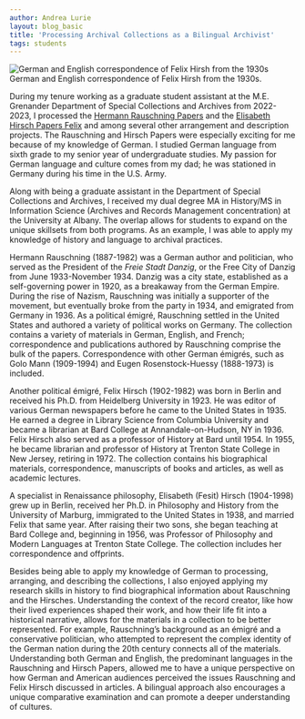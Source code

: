 ```yaml
---
author: Andrea Lurie
layout: blog_basic
title: 'Processing Archival Collections as a Bilingual Archivist'
tags: students
---
```

<div class="entry-body">

 <div class="row">
  <div class="col-sm-3 mx-auto">
    <div class="thumbnail">
      <img class="img-fluid" src="{{ site.url }}/posts-img/hirsch_papers.jpg" alt="German and English correspondence of Felix Hirsh from the 1930s">
	    <div class="caption text-center">German and English correspondence of Felix Hirsh from the 1930s. </div>
    </div>
  </div>
 <p></p>
 <p></p>
 <p></p>
<p>During my tenure working as a graduate student assistant at the M.E. Grenander Department of Special Collections and Archives from 2022-2023, I processed the <a href="https://archives.albany.edu/description/catalog/ger076?find=hermann%20rauschning" target="_blank">Hermann Rauschning Papers</a> and the <a href="https://archives.albany.edu/description/catalog/ger042" target="_blank">Elisabeth Hirsch Papers Felix</a> and among several other arrangement and description projects. The Rauschning and Hirsch Papers were especially exciting for me because of my knowledge of German. I studied German language from sixth grade to my senior year of undergraduate studies. My passion for German language and culture comes from my dad; he was stationed in Germany during his time in the U.S. Army.</p>

<p>Along with being a graduate assistant in the Department of Special Collections and Archives, I received my dual degree MA in History/MS in Information Science (Archives and Records Management concentration) at the University at Albany. The overlap allows for students to expand on the unique skillsets from both programs. As an example, I was able to apply my knowledge of history and language to archival practices.</p>
<p>Hermann Rauschning (1887-1982) was a German author and politician, who served as the President of the <em>Freie Stadt Danzig</em>, or the Free City of Danzig from June 1933-November 1934. Danzig was a city state, established as a self-governing power in 1920, as a breakaway from the German Empire. During the rise of Nazism, Rauschning was initially a supporter of the movement, but eventually broke from the party in 1934, and emigrated from Germany in 1936. As a political émigré, Rauschning settled in the United States and authored a variety of political works on Germany. The collection contains a variety of materials in German, English, and French; correspondence and publications authored by Rauschning comprise the bulk of the papers. Correspondence with other German émigrés, such as Golo Mann (1909-1994) and Eugen Rosenstock-Huessy (1888-1973) is included.</p>
<p>Another political émigré, Felix Hirsch (1902-1982) was born in Berlin and received his Ph.D. from Heidelberg University in 1923. He was editor of various German newspapers before he came to the United States in 1935. He earned a degree in Library Science from Columbia University and became a librarian at Bard College at Annandale-on-Hudson, NY in 1936. Felix Hirsch also served as a professor of History at Bard until 1954. In 1955, he became librarian and professor of History at Trenton State College in New Jersey, retiring in 1972. The collection contains his biographical materials, correspondence, manuscripts of books and articles, as well as academic lectures.</p>
<p>A specialist in Renaissance philosophy, Elisabeth (Fesit) Hirsch (1904-1998) grew up in Berlin, received her Ph.D. in Philosophy and History from the University of Marburg, immigrated to the United States in 1938, and married Felix that same year. After raising their two sons, she began teaching at Bard College and, beginning in 1956, was Professor of Philosophy and Modern Languages at Trenton State College. The collection includes her correspondence and offprints.</p>
<p>Besides being able to apply my knowledge of German to processing, arranging, and describing the collections, I also enjoyed applying my research skills in history to find biographical information about Rauschning and the Hirsches. Understanding the context of the record creator, like how their lived experiences shaped their work, and how their life fit into a historical narrative, allows for the materials in a collection to be better represented. For example, Rauschning’s background as an émigré and a conservative politician, who attempted to represent the complex identity of the German nation during the 20th century connects all of the materials. Understanding both German and English, the predominant languages in the Rauschning and Hirsch Papers, allowed me to have a unique perspective on how German and American audiences perceived the issues Rauschning and Felix Hirsch discussed in articles. A bilingual approach also encourages a unique comparative examination and can promote a deeper understanding of cultures. </p>




